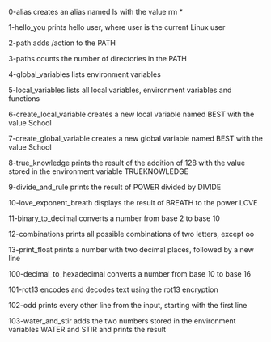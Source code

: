 0-alias creates an alias named ls with the value rm *

1-hello_you prints hello user, where user is the current Linux user

2-path adds /action to the PATH

3-paths counts the number of directories in the PATH

4-global_variables lists environment variables

5-local_variables lists all local variables, environment variables and functions

6-create_local_variable creates a new local variable named BEST with the value School

7-create_global_variable creates a new global variable named BEST with the value School

8-true_knowledge prints the result of the addition of 128 with the value stored in the environment variable TRUEKNOWLEDGE

9-divide_and_rule prints the result of POWER divided by DIVIDE

10-love_exponent_breath displays the result of BREATH to the power LOVE

11-binary_to_decimal converts a number from base 2 to base 10

12-combinations prints all possible combinations of two letters, except oo

13-print_float prints a number with two decimal places, followed by a new line

100-decimal_to_hexadecimal converts a number from base 10 to base 16

101-rot13 encodes and decodes text using the rot13 encryption

102-odd prints every other line from the input, starting with the first line

103-water_and_stir adds the two numbers stored in the environment variables WATER and STIR and prints the result 
